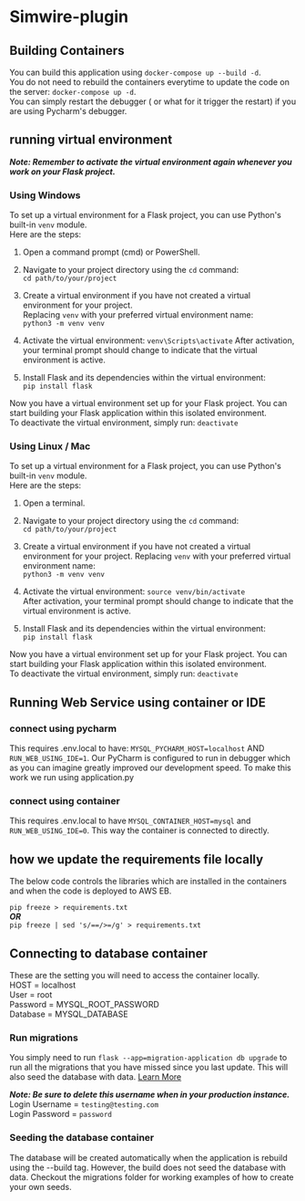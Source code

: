 # Simwire-plugin

## Building Containers
You can build this application using `docker-compose up --build -d`.  
You do not need to rebuild the containers everytime to update the code on the server: `docker-compose up -d`.  
You can simply restart the debugger ( or what for it trigger the restart) if you are using Pycharm's debugger.


## running virtual environment
***Note: Remember to activate the virtual environment again whenever you work on your Flask project.***

### Using Windows

To set up a virtual environment for a Flask project, you can use Python's built-in `venv` module.  
Here are the steps:

1. Open a command prompt (cmd) or PowerShell.

2. Navigate to your project directory using the `cd` command:  
`cd path/to/your/project`  

3.  Create a virtual environment if you have not  created a virtual environment for your project.  
Replacing `venv` with your preferred virtual environment name:  
   `python3 -m venv venv`

4. Activate the virtual environment:
   `venv\Scripts\activate`
   After activation, your terminal prompt should change to indicate that the virtual environment is active.

5. Install Flask and its dependencies within the virtual environment:  
`pip install flask`

Now you have a virtual environment set up for your Flask project. 
You can start building your Flask application within this isolated environment.  
To deactivate the virtual environment, simply run:
`deactivate`

### Using Linux / Mac

To set up a virtual environment for a Flask project, you can use Python's built-in `venv` module.  
Here are the steps:

1. Open a terminal.

2. Navigate to your project directory using the `cd` command:  
`cd path/to/your/project`  

3. Create a virtual environment if you have not  created a virtual environment for your project.
Replacing `venv` with your preferred virtual environment name:  
`python3 -m venv venv`

4. Activate the virtual environment:
   `source venv/bin/activate`  
After activation, your terminal prompt should change to indicate that the virtual environment is active.

5. Install Flask and its dependencies within the virtual environment:  
`pip install flask`

Now you have a virtual environment set up for your Flask project. 
You can start building your Flask application within this isolated environment.  
To deactivate the virtual environment, simply run:
`deactivate`


## Running Web Service using container or IDE
### connect using pycharm
This requires .env.local to have: `MYSQL_PYCHARM_HOST=localhost` AND `RUN_WEB_USING_IDE=1`.
Our PyCharm is configured to run in debugger which as you can imagine greatly improved our development speed.
To make this work we run using application.py 

### connect using container
This requires .env.local to have `MYSQL_CONTAINER_HOST=mysql` and `RUN_WEB_USING_IDE=0`.
This way the container is connected to directly.

## how we update the requirements file locally
The below code controls the libraries which are installed in the containers and when the code is deployed to AWS EB.

`pip freeze > requirements.txt`  
***OR***  
`pip freeze | sed 's/==/>=/g' > requirements.txt` 



## Connecting to database container
These are the setting you will need to access the container locally.  
HOST = localhost  
User = root  
Password = MYSQL_ROOT_PASSWORD  
Database = MYSQL_DATABASE

### Run migrations
You simply need to run 
`flask --app=migration-application db upgrade` to run all the migrations that you have missed since you last update.
This will also seed the database with data.  [Learn More](https://flask-migrate.readthedocs.io/en/latest)  

***Note: Be sure to delete this username when in your production instance.***  
Login Username = `testing@testing.com`  
Login Password = `password`


### Seeding the database container
The database will be created automatically when the application is rebuild using the --build tag. However, the build does not seed the database with data. 
Checkout the migrations folder for working examples of how to create your own seeds. 

